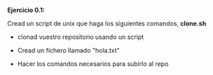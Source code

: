 **Ejercicio 0.1:**

Cread un script de unix que haga los siguientes comandos, **clone.sh**

- clonad vuestro repositorio usando un script 

- Cread un fichero llamado "hola.txt"

- Hacer los comandos necesarios para subirlo al repo 